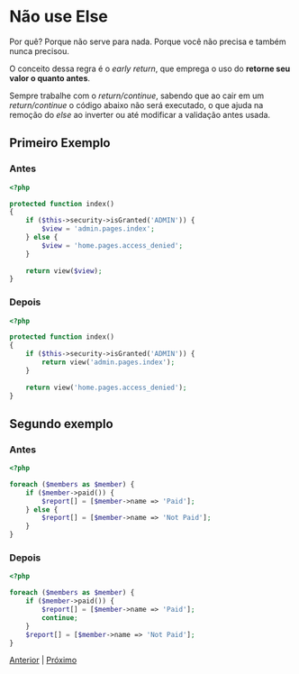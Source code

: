 # Não use Else

Por quê? Porque não serve para nada. Porque você não precisa e também nunca precisou.

O conceito dessa regra é o *early return*, que emprega o uso do **retorne seu valor o quanto antes**.

Sempre trabalhe com o *return/continue*, sabendo que ao cair em um *return/continue* o código abaixo não será executado, o que ajuda na remoção do *else* ao inverter ou até modificar a validação antes usada.

## Primeiro Exemplo

### Antes

```php
<?php

protected function index()
{
    if ($this->security->isGranted('ADMIN')) {
        $view = 'admin.pages.index';
    } else {
        $view = 'home.pages.access_denied';
    }
    
    return view($view);
}
```

### Depois

```php
<?php

protected function index()
{
    if ($this->security->isGranted('ADMIN')) {
        return view('admin.pages.index');
    }
    
    return view('home.pages.access_denied');
}
```

## Segundo exemplo

### Antes

```php
<?php

foreach ($members as $member) {
    if ($member->paid()) {
        $report[] = [$member->name => 'Paid'];
    } else {
        $report[] = [$member->name => 'Not Paid'];
    }
}
```

### Depois

```php
<?php

foreach ($members as $member) {
    if ($member->paid()) {
        $report[] = [$member->name => 'Paid'];
        continue;
    }
    $report[] = [$member->name => 'Not Paid'];
}
```

[Anterior](/role-01.md) | [Próximo](/role-03.md)
